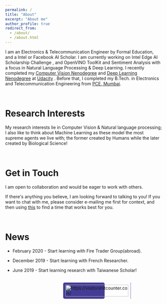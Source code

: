 ```yaml
---
permalink: /
title: "About"
excerpt: "About me"
author_profile: true
redirect_from: 
  - /about/
  - /about.html
---
```


I am an Electronics & Telecommunication Engineer by Formal Education, and a Intel or Facebook AI Scholar. I am currently working on  Intel Edge AI Scholarship Challenge , and  OpenVINO ToolKit and Sentiment Analysis with a focus in Natural Language Processing & Deep Learning. I recently completed my [Computer Vision Nenodegree](https://github.com/ahkhalwai/ahkhalwai.github.io/blob/master/images/CVND.pdf) and [Deep Learning Nenodegree](https://github.com/ahkhalwai/ahkhalwai.github.io/blob/master/images/DLND.pdf) at [Udacity](https://www.udacity.com/) . Before that, I completed my B.Tech. in Electronics and  Telecommunication Engineering from [PCE, Mumbai](https://www.pce.ac.in/). 

<br>

Research Interests
======

My research interests lie in Computer Vision & Natural language processing; I also like to think about Machine Learning as these model the most supreme agents we live with; the former created by Humans while the later created by Biological Science! 

<br>

Get in Touch
======

I am open to collaboration and would be eager to work with others.
 
If there's anything you believe, I am looking forward to talking to you! If you want to chat with me, please consider e-mailing me first for context, and then using [this](https://calendly.com/ahkhalwai55) to find a time that works best for you.

<br>

News
======

* February 2020 - Start learning with Fire Trader Group(abroad).

* December 2019 - Start learning with French Researcher.

* June 2019 - Start learning research with Taiwanese Scholar!

<br>


<!-- Badge Code - Do Not Change The Code --><div class="col-xs-12 mt20" id="bg"><div style="margin:0px auto;width:133px;background:#443c94;text-align:left;display:flex;border-radius:5px"><span style="padding:7px;display:inline-block;border-right:1px solid #746dba"><a href="http://visitorshitcounter.com" rel="nofollow noopener"  target="_blank" title="https://visitorshitcounter.com/"><img src="https://visitorshitcounter.com/img/s-logo.svg" alt="https://visitorshitcounter.com/" style="width:100%;border:none;float:left"></a></span><span class="text" id="dupli_hit_counter"   style="padding:10px 0 0 0;display:inline-block;color:#ffffff;width:100%;text-align:center;"></span></span><input type="hidden" id="site_val"   value="https://visitorshitcounter.com/counterDisplay?code=d01e2f6c033572b9ef845ae7f2c700b0&style=0017&pad=5&type=page&initCount=0"></div></div><script>src="https://visitorshitcounter.com/js/badgess.js?v=1588123914"></script><!-- Badge Code End Here -->

<br>

